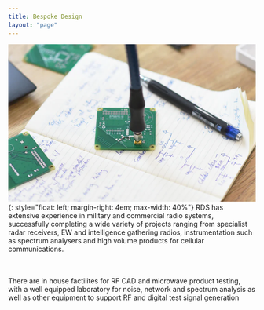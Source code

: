 ```yaml
---
title: Bespoke Design
layout: "page"
---
```

![Image description](/assets/images/Design.png){: style="float: left; margin-right: 4em; max-width: 40%"}
 RDS has extensive experience in military and commercial radio systems, successfully completing a wide variety of projects ranging from specialist radar receivers, EW and intelligence gathering radios, instrumentation such as spectrum analysers and high volume products for cellular communications. 

<br><br/>
There are in house factilites for RF CAD and microwave  product testing, with a  well equipped laboratory for noise, network and spectrum analysis as well as other equipment to support RF and digital test signal generation